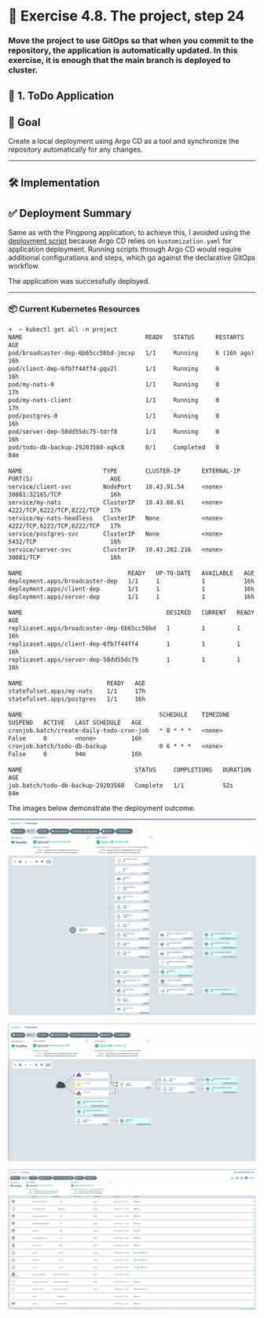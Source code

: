 # 🚀 Exercise 4.8. The project, step 24

### Move the project to use GitOps so that when you commit to the repository, the application is automatically updated. In this exercise, it is enough that the main branch is deployed to cluster.

## 🏓 1. ToDo Application

## 🚀 Goal

Create a local deployment using Argo CD as a tool and synchronize the repository
automatically for any changes.

---

## 🛠️ Implementation

## ✅ Deployment Summary

Same as with the Pingpong application, to achieve this, I avoided using
the [deployment script](deploy/scripts/local-dep.sh) because Argo CD relies on
`kustomization.yaml` for application deployment. Running scripts through Argo CD
would require additional configurations and steps, which go against the
declarative GitOps workflow.

The application was successfully deployed.

---

### 📦 Current Kubernetes Resources

```
➜  ~ kubectl get all -n project
NAME                                   READY   STATUS      RESTARTS      AGE
pod/broadcaster-dep-6b65cc56bd-jmcxp   1/1     Running     6 (16h ago)   16h
pod/client-dep-6fb7f44ff4-pqv2l        1/1     Running     0             16h
pod/my-nats-0                          1/1     Running     0             17h
pod/my-nats-client                     1/1     Running     0             17h
pod/postgres-0                         1/1     Running     0             16h
pod/server-dep-58dd55dc75-tdrf8        1/1     Running     0             16h
pod/todo-db-backup-29203560-xqkc8      0/1     Completed   0             84m

NAME                       TYPE        CLUSTER-IP      EXTERNAL-IP   PORT(S)                      AGE
service/client-svc         NodePort    10.43.91.54     <none>        30081:32165/TCP              16h
service/my-nats            ClusterIP   10.43.60.61     <none>        4222/TCP,6222/TCP,8222/TCP   17h
service/my-nats-headless   ClusterIP   None            <none>        4222/TCP,6222/TCP,8222/TCP   17h
service/postgres-svc       ClusterIP   None            <none>        5432/TCP                     16h
service/server-svc         ClusterIP   10.43.202.216   <none>        30081/TCP                    16h

NAME                              READY   UP-TO-DATE   AVAILABLE   AGE
deployment.apps/broadcaster-dep   1/1     1            1           16h
deployment.apps/client-dep        1/1     1            1           16h
deployment.apps/server-dep        1/1     1            1           16h

NAME                                         DESIRED   CURRENT   READY   AGE
replicaset.apps/broadcaster-dep-6b65cc56bd   1         1         1       16h
replicaset.apps/client-dep-6fb7f44ff4        1         1         1       16h
replicaset.apps/server-dep-58dd55dc75        1         1         1       16h

NAME                        READY   AGE
statefulset.apps/my-nats    1/1     17h
statefulset.apps/postgres   1/1     16h

NAME                                       SCHEDULE    TIMEZONE   SUSPEND   ACTIVE   LAST SCHEDULE   AGE
cronjob.batch/create-daily-todo-cron-job   * 8 * * *   <none>     False     0        <none>          16h
cronjob.batch/todo-db-backup               0 6 * * *   <none>     False     0        94m             16h

NAME                                STATUS     COMPLETIONS   DURATION   AGE
job.batch/todo-db-backup-29203560   Complete   1/1           52s        84m
```

The images below demonstrate the deployment outcome.

![image](images/argcd_01.png)

![image](images/argcd_02.png)

![images](images/argcd_03.png)
